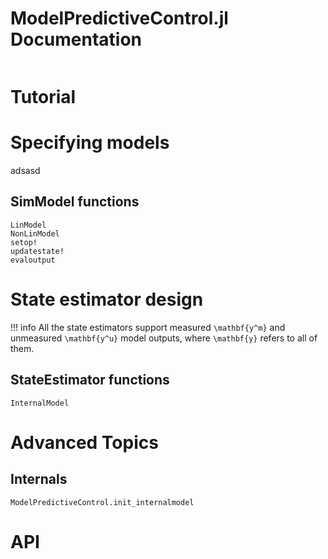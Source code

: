 # ModelPredictiveControl.jl Documentation

```@contents
```

# Tutorial


# Specifying models

adsasd

## SimModel functions

```@docs
LinModel
NonLinModel
setop!
updatestate!
evaloutput
```

# State estimator design

!!! info 
    All the state estimators support measured ``\mathbf{y^m}`` and unmeasured 
    ``\mathbf{y^u}`` model outputs, where ``\mathbf{y}`` refers to all of them.

## StateEstimator functions

```@docs
InternalModel
```

# Advanced Topics

## Internals

```@docs
ModelPredictiveControl.init_internalmodel
```


# API

```@index
```
